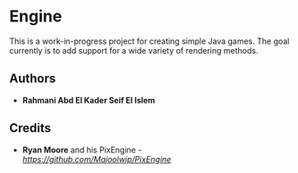 # Engine
This is a work-in-progress project for creating simple Java games. The goal currently is to add
support for a wide variety of rendering methods.

## Authors
* **Rahmani Abd El Kader Seif El Islem**
## Credits 
* **Ryan Moore** and his PixEngine  - *https://github.com/Majoolwip/PixEngine*